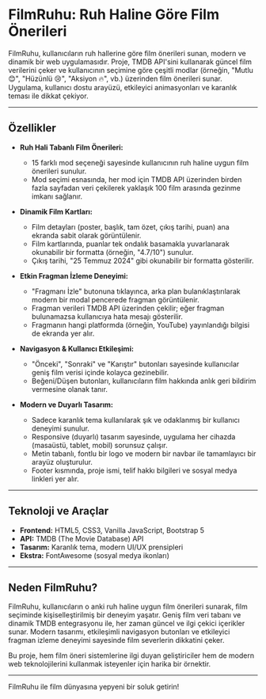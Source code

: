 # FilmRuhu: Ruh Haline Göre Film Önerileri

FilmRuhu, kullanıcıların ruh hallerine göre film önerileri sunan, modern ve dinamik bir web uygulamasıdır. Proje, TMDB API'sini kullanarak güncel film verilerini çeker ve kullanıcının seçimine göre çeşitli modlar (örneğin, "Mutlu 😊", "Hüzünlü 😢", "Aksiyon 🔥", vb.) üzerinden film önerileri sunar. Uygulama, kullanıcı dostu arayüzü, etkileyici animasyonları ve karanlık teması ile dikkat çekiyor.

---

## Özellikler

- **Ruh Hali Tabanlı Film Önerileri:** 
  - 15 farklı mod seçeneği sayesinde kullanıcının ruh haline uygun film önerileri sunulur.
  - Mod seçimi esnasında, her mod için TMDB API üzerinden birden fazla sayfadan veri çekilerek yaklaşık 100 film arasında gezinme imkanı sağlanır.

- **Dinamik Film Kartları:**
  - Film detayları (poster, başlık, tam özet, çıkış tarihi, puan) ana ekranda sabit olarak görüntülenir.
  - Film kartlarında, puanlar tek ondalık basamakla yuvarlanarak okunabilir bir formatta (örneğin, "4.7/10") sunulur.
  - Çıkış tarihi, "25 Temmuz 2024" gibi okunabilir bir formatta gösterilir.

- **Etkin Fragman İzleme Deneyimi:**
  - "Fragmanı İzle" butonuna tıklayınca, arka plan bulanıklaştırılarak modern bir modal pencerede fragman görüntülenir.
  - Fragman verileri TMDB API üzerinden çekilir; eğer fragman bulunamazsa kullanıcıya hata mesajı gösterilir.
  - Fragmanın hangi platformda (örneğin, YouTube) yayınlandığı bilgisi de ekranda yer alır.

- **Navigasyon & Kullanıcı Etkileşimi:**
  - "Önceki", "Sonraki" ve "Karıştır" butonları sayesinde kullanıcılar geniş film verisi içinde kolayca gezinebilir.
  - Beğeni/Düşen butonları, kullanıcıların film hakkında anlık geri bildirim vermesine olanak tanır.

- **Modern ve Duyarlı Tasarım:**
  - Sadece karanlık tema kullanılarak şık ve odaklanmış bir kullanıcı deneyimi sunulur.
  - Responsive (duyarlı) tasarım sayesinde, uygulama her cihazda (masaüstü, tablet, mobil) sorunsuz çalışır.
  - Metin tabanlı, fontlu bir logo ve modern bir navbar ile tamamlayıcı bir arayüz oluşturulur.
  - Footer kısmında, proje ismi, telif hakkı bilgileri ve sosyal medya linkleri yer alır.

---

## Teknoloji ve Araçlar

- **Frontend:** HTML5, CSS3, Vanilla JavaScript, Bootstrap 5  
- **API:** TMDB (The Movie Database) API  
- **Tasarım:** Karanlık tema, modern UI/UX prensipleri  
- **Ekstra:** FontAwesome (sosyal medya ikonları)

---

## Neden FilmRuhu?

FilmRuhu, kullanıcıların o anki ruh haline uygun film önerileri sunarak, film seçiminde kişiselleştirilmiş bir deneyim yaşatır. Geniş film veri tabanı ve dinamik TMDB entegrasyonu ile, her zaman güncel ve ilgi çekici içerikler sunar. Modern tasarımı, etkileşimli navigasyon butonları ve etkileyici fragman izleme deneyimi sayesinde film severlerin dikkatini çeker.

Bu proje, hem film öneri sistemlerine ilgi duyan geliştiriciler hem de modern web teknolojilerini kullanmak isteyenler için harika bir örnektir.

---

FilmRuhu ile film dünyasına yepyeni bir soluk getirin!
